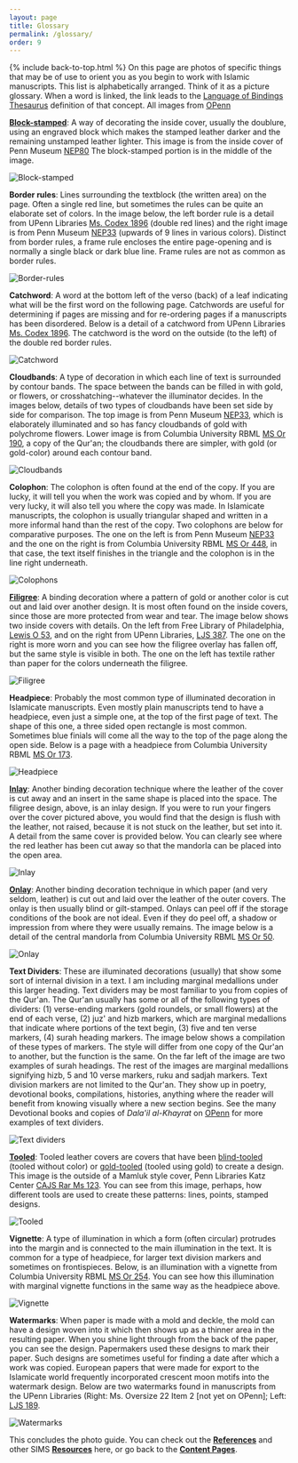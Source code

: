 ```yaml
---
layout: page
title: Glossary
permalink: /glossary/
order: 9
---
```

{% include back-to-top.html %}
On this page are photos of specific things that may be of use to orient you as you begin to work with Islamic manuscripts. This list is alphabetically arranged. Think of it as a picture glossary. When a word is linked, the link leads to the [Language of Bindings Thesaurus](https://www.ligatus.org.uk/lob/) definition of that concept. All images from [OPenn](http://openn.library.upenn.edu/html/muslimworld_contents.html)

[**Block-stamped**](https://www.ligatus.org.uk/lob/concept/3586): A way of decorating the inside cover, usually the doublure, using an engraved block which makes the stamped leather darker and the remaining unstamped leather lighter. This image is from the inside cover of Penn Museum [NEP80](http://openn.library.upenn.edu/Data/0016/html/NEP80.html) The block-stamped portion is in the middle of the image.

![Block-stamped](/islamicmss/assets/NEP80-inside-cover.jpg)

**Border rules**: Lines surrounding the textblock (the written area) on the page. Often a single red line, but sometimes the rules can be quite an elaborate set of colors. In the image below, the left border rule is a detail from UPenn Libraries [Ms. Codex 1896](http://openn.library.upenn.edu/Data/0002/html/mscodex1896.html) (double red lines) and the right image is from Penn Museum [NEP33](http://openn.library.upenn.edu/Data/0016/html/NEP33.html) (upwards of 9 lines in various colors). Distinct from border rules, a frame rule encloses the entire page-opening and is normally a single black or dark blue line. Frame rules are not as common as border rules.

![Border-rules](/islamicmss/assets/border-rules.jpg)

**Catchword**: A word at the bottom left of the verso (back) of a leaf indicating what will be the first word on the following page. Catchwords are useful for determining if pages are missing and for re-ordering pages if a manuscripts has been disordered. Below is a detail of a catchword from UPenn Libraries [Ms. Codex 1896](http://openn.library.upenn.edu/Data/0002/html/mscodex1896.html). The catchword is the word on the outside (to the left) of the double red border rules.

![Catchword](/islamicmss/assets/catchword-detail.jpg)

**Cloudbands**: A type of decoration in which each line of text is surrounded by contour bands. The space between the bands can be filled in with gold, or flowers, or crosshatching--whatever the illuminator decides. In the images below, details of two types of cloudbands have been set side by side for comparison. The top image is from Penn Museum [NEP33](http://openn.library.upenn.edu/Data/0016/html/NEP33.html), which is elaborately illuminated and so has fancy cloudbands of gold with polychrome flowers. Lower image is from Columbia University RBML [MS Or 190](http://openn.library.upenn.edu/Data/0032/html/ms_or_190.html), a copy of the Qur'an; the cloudbands there are simpler, with gold (or gold-color) around each contour band.

![Cloudbands](/islamicmss/assets/cloudbands.jpg)

**Colophon**: The colophon is often found at the end of the copy. If you are lucky, it will tell you when the work was copied and by whom. If you are very lucky, it will also tell you where the copy was made. In Islamicate manuscripts, the colophon is usually triangular shaped and written in a more informal hand than the rest of the copy. Two colophons are below for comparative purposes. The one on the left is from Penn Museum [NEP33](http://openn.library.upenn.edu/Data/0016/html/NEP33.html) and the one on the right is from Columbia University RBML [MS Or 448](http://openn.library.upenn.edu/Data/0032/html/ms_or_448.html), in that case, the text itself finishes in the triangle and the colophon is in the line right underneath.

![Colophons](/islamicmss/assets/colophons.jpg)

[**Filigree**](https://www.ligatus.org.uk/lob/concept/2895): A binding decoration where a pattern of gold or another color is cut out and laid over another design. It is most often found on the inside covers, since those are more protected from wear and tear. The image below shows two inside covers with details. On the left from Free Library of Philadelphia, [Lewis O 53](http://openn.library.upenn.edu/Data/0023/html/lewis_o_053.html), and on the right from UPenn Libraries, [LJS 387](http://openn.library.upenn.edu/Data/0001/html/ljs387.html). The one on the right is more worn and you can see how the filigree overlay has fallen off, but the same style is visible in both. The one on the left has textile rather than paper for the colors underneath the filigree.

![Filigree](/islamicmss/assets/filigree.jpg)

**Headpiece**: Probably the most common type of illuminated decoration in Islamicate manuscripts. Even mostly plain manuscripts tend to have a headpiece, even just a simple one, at the top of the first page of text. The shape of this one, a three sided open rectangle is most common. Sometimes blue finials will come all the way to the top of the page along the open side. Below is a page with a headpiece from Columbia University RBML [MS Or 173](http://openn.library.upenn.edu/Data/0032/html/ms_or_173.html).

![Headpiece](/islamicmss/assets/headpiece.jpg)

[**Inlay**](https://www.ligatus.org.uk/lob/concept/4236): Another binding decoration technique where the leather of the cover is cut away and an insert in the same shape is placed into the space. The filigree design, above, is an inlay design. If you were to run your fingers over the cover pictured above, you would find that the design is flush with the leather, not raised, because it is not stuck on the leather, but set into it. A detail from the same cover is provided below. You can clearly see where the red leather has been cut away so that the mandorla can be placed into the open area.

![Inlay](/islamicmss/assets/lewisO53-inlay-detail.jpg)

[**Onlay**](https://www.ligatus.org.uk/lob/concept/1462): Another binding decoration technique in which paper (and very seldom, leather) is cut out and laid over the leather of the outer covers. The onlay is then usually blind or gilt-stamped. Onlays can peel off if the storage conditions of the book are not ideal. Even if they do peel off, a shadow or impression from where they were usually remains. The image below is a detail of the central mandorla from Columbia University RBML [MS Or 50](http://openn.library.upenn.edu/Data/0032/html/ms_or_050.html).

![Onlay](/islamicmss/assets/onlay-detail.jpg)

**Text Dividers**: These are illuminated decorations (usually) that show some sort of internal division in a text. I am including marginal medallions under this larger heading. Text dividers may be most familiar to you from copies of the Qur'an. The Qur'an usually has some or all of the following types of dividers: (1) verse-ending markers (gold roundels, or small flowers) at the end of each verse, (2) juz' and hizb markers, which are marginal medallions that indicate where portions of the text begin, (3) five and ten verse markers, (4) surah heading markers. The image below shows a compilation of these types of markers. The style will differ from one copy of the Qur'an to another, but the function is the same. On the far left of the image are two examples of surah headings. The rest of the images are marginal medallions signifying hizb, 5 and 10 verse markers, ruku and sadjah markers. Text division markers are not limited to the Qur'an. They show up in poetry, devotional books, compilations, histories, anything where the reader will benefit from knowing visually where a new section begins. See the many Devotional books and copies of *Dala'il al-Khayrat* on [OPenn](http://openn.library.upenn.edu/html/muslimworld_contents.html) for more examples of text dividers.

![Text dividers](/islamicmss/assets/marginalmedallions.jpg)

[**Tooled**](https://www.ligatus.org.uk/lob/concept/1678): Tooled leather covers are covers that have been [blind-tooled](https://www.ligatus.org.uk/lob/concept/2288) (tooled without color) or [gold-tooled](https://www.ligatus.org.uk/lob/concept/1371) (tooled using gold) to create a design. This image is the outside of a Mamluk style cover, Penn Libraries Katz Center [CAJS Rar Ms 123](http://openn.library.upenn.edu/Data/0002/html/kcajs_rar_ms123.html). You can see from this image, perhaps, how different tools are used to create these patterns: lines, points, stamped designs.

![Tooled](/islamicmss/assets/tooled.jpg)

**Vignette**: A type of illumination in which a form (often circular) protrudes into the margin and is connected to the main illumination in the text. It is common for a type of headpiece, for larger text division markers and sometimes on frontispieces. Below, is an illumination with a vignette from Columbia University RBML [MS Or 254](http://openn.library.upenn.edu/Data/0032/html/ms_or_254.html). You can see how this illumination with marginal vignette functions in the same way as the headpiece above.

![Vignette](/islamicmss/assets/vignette.jpg)

**Watermarks**: When paper is made with a mold and deckle, the mold can have a design woven into it which then shows up as a thinner area in the resulting paper. When you shine light through from the back of the paper, you can see the design. Papermakers used these designs to mark their paper. Such designs are sometimes useful for finding a date after which a work was copied. European papers that were made for export to the Islamicate world frequently incorporated crescent moon motifs into the watermark design. Below are two watermarks found in manuscripts from the UPenn Libraries (Right: Ms. Oversize 22 Item 2 [not yet on OPenn]; Left: [LJS 189](http://openn.library.upenn.edu/Data/0001/html/ljs189.html).

![Watermarks](/islamicmss/assets/watermarks.jpg)

This concludes the photo guide.
You can check out the [**References**](/islamicmss/references/) and other SIMS [**Resources**](/islamicmss/resources/) here, or go back to the [**Content Pages**](/islamicmss/). 
